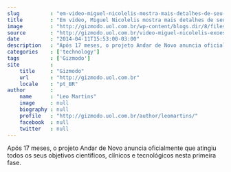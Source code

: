 ```yaml
---
slug          : "em-video-miguel-nicolelis-mostra-mais-detalhes-de-seu-exoesqueleto-robotico"
title         : "Em vídeo, Miguel Nicolelis mostra mais detalhes de seu exoesqueleto robótico"
image         : "http://gizmodo.uol.com.br/wp-content/blogs.dir/8/files/2014/04/nicolelis.jpg"
source        : "http://gizmodo.uol.com.br/video-miguel-nicolelis-exoesqueleto-andar-de-novo/"
date          : "2014-04-11T15:53:00-03:00"
description   : "Após 17 meses, o projeto Andar de Novo anuncia oficialmente que atingiu todos os seus objetivos científicos, clínicos e tecnológicos nesta primeira fase."
categories    : ['technology']
tags          : ['Gizmodo']
site          :
    title     : "Gizmodo"
    url       : "http://gizmodo.uol.com.br"
    locale    : "pt_BR"
author        :
    name      : "Leo Martins"
    image     : null
    biography : null
    profile   : "http://gizmodo.uol.com.br/author/leomartins/"
    facebook  : null
    twitter   : null
---
```


Após 17 meses, o projeto Andar de Novo anuncia oficialmente que atingiu todos os seus objetivos científicos, clínicos e tecnológicos nesta primeira fase.
